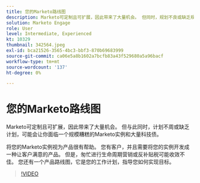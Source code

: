 ```yaml
---
title: 您的Marketo路线图
description: Marketo可定制且可扩展，因此带来了大量机会。 但同时，规划不良或缺乏规划可能会使您遇到……（请用60到160个字符描述）
solution: Marketo Engage
role: User
level: Intermediate, Experienced
kt: 10329
thumbnail: 342564.jpeg
exl-id: bca21526-3565-4bc3-bbf3-870b69683999
source-git-commit: ca06e5a8b1602a7bcfb83a43f529680a5a96bacf
workflow-type: tm+mt
source-wordcount: '137'
ht-degree: 0%

---
```


# 您的Marketo路线图

Marketo可定制且可扩展，因此带来了大量机会。 但与此同时，计划不周或缺乏计划，可能会让你面临一个规模糟糕的Marketo实例和大量科技债。

将您的Marketo实例视为产品很有帮助。 您有客户，并且需要将您的实例开发成一种让客户满意的产品。 但是，匆忙进行生命周期营销或反补贴税可能收效不佳。 您还有一个产品路线图，它是您的工作计划，指导您如何实现目标。

>[!VIDEO](https://video.tv.adobe.com/v/342564/?quality=12&learn=on)
